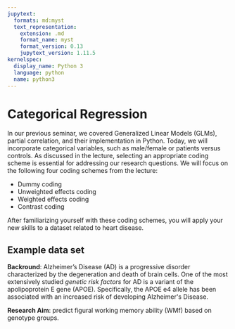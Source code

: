 ```yaml
---
jupytext:
  formats: md:myst
  text_representation:
    extension: .md
    format_name: myst
    format_version: 0.13
    jupytext_version: 1.11.5
kernelspec:
  display_name: Python 3
  language: python
  name: python3
---
```


# Categorical Regression

In our previous seminar, we covered Generalized Linear Models (GLMs), partial correlation, and their implementation in Python. Today, we will incorporate categorical variables, such as male/female or patients versus controls. As discussed in the lecture, selecting an appropriate coding scheme is essential for addressing our research questions. We will focus on the following four coding schemes from the lecture:

- Dummy coding
- Unweighted effects coding
- Weighted effects coding
- Contrast coding

After familiarizing yourself with these coding schemes, you will apply your new skills to a dataset related to heart disease.

## Example data set

**Backround**: Alzheimer’s Disease (AD) is a progressive disorder characterized by the degeneration and death of brain cells. One of the most extensively studied *genetic risk factors* for AD is a variant of the apolipoprotein E gene (APOE). Specifically, the APOE e4 allele has been associated with an increased risk of developing Alzheimer's Disease.

**Research Aim**: predict figural working memory ability (WMf) based on genotype groups.